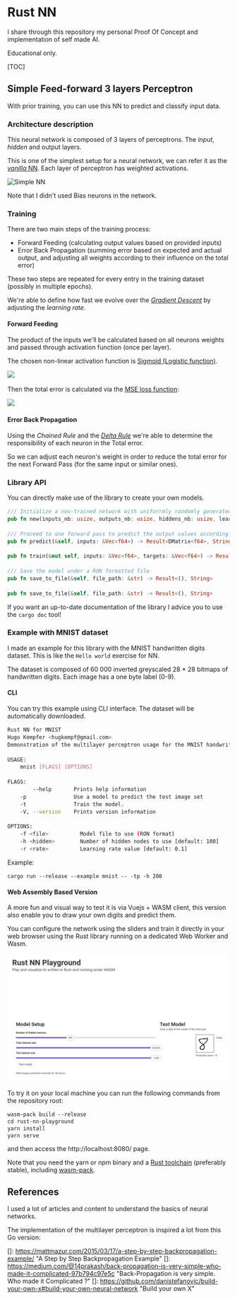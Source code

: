 # Rust NN
I share through this repository my personal Proof Of Concept and implementation of self made AI.

Educational only.

[TOC]



## Simple Feed-forward 3 layers Perceptron

With prior training, you can use this NN to predict and classify input data.

### Architecture description

This neural network is composed of 3 layers of perceptrons. The *input*, *hidden* and output layers.

This is one of the simplest setup for a neural network, we can refer it as the [*vanilla* NN](https://en.wikipedia.org/wiki/Multilayer_perceptron). Each layer of perceptron has weighted activations.

![Simple NN](https://playandlearntocode.com/static/siteapp/assets/articles/mlp-1/mlp-1-nodes.png)



[Simple Neural Network]: https://playandlearntocode.com/static/siteapp/assets/articles/mlp-1/mlp-1-nodes.png	"Simple Neural Network"

Note that I didn't used Bias neurons in the network.



### Training

There are two main steps of the training process: 

- Forward Feeding (calculating output values based on provided inputs)
- Error Back Propagation (summing error based on expected and actual output, and adjusting all weights according to their influence on the total error)

These two steps are repeated for every entry in the training dataset (possibly in multiple epochs).

We're able to define how fast we evolve over the [*Gradient Descent*](https://en.wikipedia.org/wiki/Gradient_descent) by adjusting the *learning rate*.

#### Forward Feeding

The product of the inputs we'll be calculated based on all neurons weights and passed through activation function (once per layer).

The chosen non-linear activation function is [Sigmoid (Logistic function)](https://en.wikipedia.org/wiki/Sigmoid_function). 



![](https://wikimedia.org/api/rest_v1/media/math/render/svg/faaa0c014ae28ac67db5c49b3f3e8b08415a3f2b)



Then the total error is calculated via the [MSE loss function](https://en.wikipedia.org/wiki/Mean_squared_error):



![](https://wikimedia.org/api/rest_v1/media/math/render/svg/e258221518869aa1c6561bb75b99476c4734108e)

#### Error Back Propagation

Using the *Chained Rule* and the [*Delta Rule*](https://en.wikipedia.org/wiki/Delta_rule) we're able to determine the responsibility of each neuron in the Total error.

So we can adjust each neuron's weight in order to reduce the total error for the next Forward Pass (for the same input or similar ones).

### Library API

You can directly make use of the library to create your own models.

```rust
/// Initialize a non-trained network with uniforrmly randomly generated weights
pub fn new(inputs_nb: usize, outputs_nb: usize, hiddens_nb: usize, learning_rate: f64) -> Self 

/// Proceed to one forward pass to predict the output values according to the                                                   /// model weights 
pub fn predict(&self, inputs: &Vec<f64>) -> Result<DMatrix<f64>, String> //Should be refactored to use slices

pub fn train(&mut self, inputs: &Vec<f64>, targets: &Vec<f64>) -> Result<(), String> // Same here

/// Save the model under a RON formatted file
pub fn save_to_file(&self, file_path: &str) -> Result<(), String>

pub fn save_to_file(&self, file_path: &str) -> Result<(), String>
```

If you want an up-to-date documentation of the library I advice you to use the `cargo doc` tool!



### Example with MNIST dataset

I made an example for this library with the MNIST handwritten digits dataset. This is like the `Hello world` exercise for NN.

The dataset is composed of 60 000 inverted greyscaled 28 * 28 bitmaps of handwritten digits. Each image has a one byte label (0-9).

#### CLI

You can try this example using CLI interface. The dataset will be automatically downloaded.

```sh
Rust NN for MNIST 
Hugo Kempfer <hugkempf@gmail.com>
Demonstration of the multilayer perceptron usage for the MNIST handwritten digits dataset.

USAGE:
    mnist [FLAGS] [OPTIONS]

FLAGS:
        --help       Prints help information
    -p               Use a model to predict the test image set
    -t               Train the model.
    -V, --version    Prints version information

OPTIONS:
    -f <file>          Model file to use (RON format)
    -h <hidden>        Number of hidden nodes to use [default: 100]
    -r <rate>          Learning rate value [default: 0.1]
```

Example:

```shell
cargo run --release --example mnist -- -tp -h 200
```



#### Web Assembly Based Version

A more fun and visual way to test it is via Vuejs + WASM client, this version also enable you to draw your own digits and predict them.

You can configure the network using the sliders and train it directly in your web browser using the Rust library running on a dedicated Web Worker and Wasm.

![](./img/wasm_demo.png)

To try it on your local machine you can run the following commands from the repository root:

```shell
wasm-pack build --release
cd rust-nn-playground
yarn install
yarn serve
```

and then access the http://localhost:8080/ page.

Note that you need the yarn or npm binary and a [Rust toolchain](https://rustup.rs/) (preferably stable), including [wasm-pack](https://rustwasm.github.io/wasm-pack/).

## References

I used a lot of articles and content to understand the basics of neural networks.

The implementation of the multilayer perceptron is inspired a lot from this Go version:

[Go implementation]: https://sausheong.github.io/posts/how-to-build-a-simple-artificial-neural-network-with-go/	"How to build a simple artificial neural network with Go"
[]: https://mattmazur.com/2015/03/17/a-step-by-step-backpropagation-example/	"A Step by Step Backpropagation Example"
[]: https://medium.com/@14prakash/back-propagation-is-very-simple-who-made-it-complicated-97b794c97e5c	"Back-Propagation is very simple. Who made it Complicated ?"
[]: https://github.com/danistefanovic/build-your-own-x#build-your-own-neural-network	"Build your own X"



